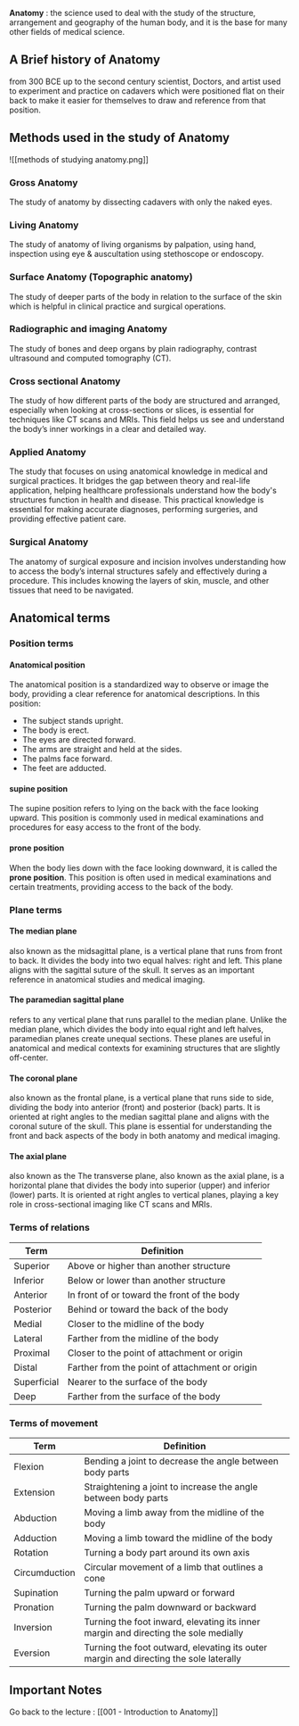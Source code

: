 
**Anatomy**  : the science used to deal with the study of the structure, arrangement and geography of the human body, and it is the base for many other fields of medical science.

## A Brief history of Anatomy

from 300 BCE up to the second century scientist, Doctors, and artist used to experiment and practice on cadavers which were positioned flat on their back to  make it easier for themselves to draw and reference from that position.
## Methods used in the study of Anatomy

![[methods of studying anatomy.png]]

### Gross Anatomy

The study of anatomy by dissecting cadavers with only the naked eyes.
### Living Anatomy

The study of anatomy of living organisms by palpation, using hand, inspection using eye & auscultation using stethoscope or endoscopy.
### Surface Anatomy (Topographic anatomy)

The study of deeper parts of the body in relation to the surface of the skin which is helpful in clinical practice and surgical operations.
### Radiographic and imaging Anatomy

The study of bones and deep organs by plain radiography, contrast ultrasound and computed tomography (CT).
### Cross sectional Anatomy

The study of how different parts of the body are structured and arranged, especially when looking at cross-sections or slices, is essential for techniques like CT scans and MRIs. This field helps us see and understand the body’s inner workings in a clear and detailed way.
### Applied Anatomy

The study that focuses on using anatomical knowledge in medical and surgical practices. It bridges the gap between theory and real-life application, helping healthcare professionals understand how the body's structures function in health and disease. This practical knowledge is essential for making accurate diagnoses, performing surgeries, and providing effective patient care.
### Surgical Anatomy

The anatomy of surgical exposure and incision involves understanding how to access the body’s internal structures safely and effectively during a procedure. This includes knowing the layers of skin, muscle, and other tissues that need to be navigated.

## Anatomical terms

### Position terms
#### Anatomical position

The anatomical position is a standardized way to observe or image the body, providing a clear reference for anatomical descriptions. In this position:

- The subject stands upright.
- The body is erect.
- The eyes are directed forward.
- The arms are straight and held at the sides.
- The palms face forward.
- The feet are adducted.
#### supine position

The supine position refers to lying on the back with the face looking upward. This position is commonly used in medical examinations and procedures for easy access to the front of the body.
#### prone position

When the body lies down with the face looking downward, it is called the **prone position**. This position is often used in medical examinations and certain treatments, providing access to the back of the body.

### Plane terms

#### The median plane

also known as the midsagittal plane, is a vertical plane that runs from front to back. It divides the body into two equal halves: right and left. This plane aligns with the sagittal suture of the skull. It serves as an important reference in anatomical studies and medical imaging.
#### The paramedian sagittal plane

refers to any vertical plane that runs parallel to the median plane. Unlike the median plane, which divides the body into equal right and left halves, paramedian planes create unequal sections. These planes are useful in anatomical and medical contexts for examining structures that are slightly off-center.
#### The coronal plane

also known as the frontal plane, is a vertical plane that runs side to side, dividing the body into anterior (front) and posterior (back) parts. It is oriented at right angles to the median sagittal plane and aligns with the coronal suture of the skull. This plane is essential for understanding the front and back aspects of the body in both anatomy and medical imaging.
#### The axial plane

also known as the The transverse plane, also known as the axial plane, is a horizontal plane that divides the body into superior (upper) and inferior (lower) parts. It is oriented at right angles to vertical planes, playing a key role in cross-sectional imaging like CT scans and MRIs.

### Terms of relations

| **Term**    | **Definition**                                 |
| ----------- | ---------------------------------------------- |
| Superior    | Above or higher than another structure         |
| Inferior    | Below or lower than another structure          |
| Anterior    | In front of or toward the front of the body    |
| Posterior   | Behind or toward the back of the body          |
| Medial      | Closer to the midline of the body              |
| Lateral     | Farther from the midline of the body           |
| Proximal    | Closer to the point of attachment or origin    |
| Distal      | Farther from the point of attachment or origin |
| Superficial | Nearer to the surface of the body              |
| Deep        | Farther from the surface of the body           |
### Terms of movement

| **Term**      | **Definition**                                                                        |
| ------------- | ------------------------------------------------------------------------------------- |
| Flexion       | Bending a joint to decrease the angle between body parts                              |
| Extension     | Straightening a joint to increase the angle between body parts                        |
| Abduction     | Moving a limb away from the midline of the body                                       |
| Adduction     | Moving a limb toward the midline of the body                                          |
| Rotation      | Turning a body part around its own axis                                               |
| Circumduction | Circular movement of a limb that outlines a cone                                      |
| Supination    | Turning the palm upward or forward                                                    |
| Pronation     | Turning the palm downward or backward                                                 |
| Inversion     | Turning the foot inward, elevating its inner margin and directing the sole medially   |
| Eversion      | Turning the foot outward, elevating its outer margin and directing the sole laterally |


## Important Notes

Go back to the lecture : [[001 - Introduction to Anatomy]]
